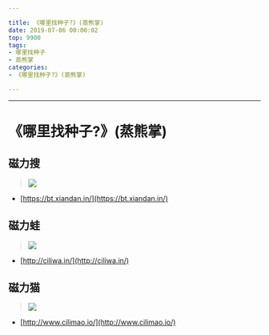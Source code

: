 ```yaml
---

title: 《哪里找种子?》(蒸熊掌)
date: 2019-07-06 00:00:02
top: 9900
tags: 
- 哪里找种子
- 蒸熊掌
categories:
- 《哪里找种子?》(蒸熊掌)

---
```


------

<!-- more -->

# 《哪里找种子?》(蒸熊掌)

## 磁力搜

> ![](https://user-images.githubusercontent.com/15868458/61181156-c25f4d00-a654-11e9-9871-aab0541e9720.png)

- [https://bt.xiandan.in/](https://bt.xiandan.in/)



## 磁力蛙

> ![](https://user-images.githubusercontent.com/15868458/61181447-4a475600-a659-11e9-9a16-eb7e50cc20cd.png)

- [http://ciliwa.in/](http://ciliwa.in/)



## 磁力猫

> ![](https://user-images.githubusercontent.com/15868458/61181502-2df7e900-a65a-11e9-9876-57d2e4dfc0e3.png)

- [http://www.cilimao.io/](http://www.cilimao.io/)


